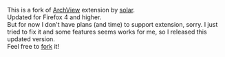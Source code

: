 This is a fork of <a href="https://addons.mozilla.org/firefox/addon/archview/">ArchView</a> extension by <a href="https://addons.mozilla.org/firefox/user/153702/">solar</a>.
<br>Updated for Firefox 4 and higher.
<br>But for now I don't have plans (and time) to support extension, sorry. I just tried to fix it and some features seems works for me, so I released this updated version.
<br>Feel free to <a href="https://github.com/Infocatcher/ArchView/fork">fork</a> it!